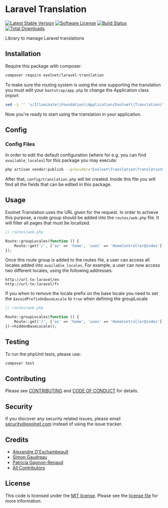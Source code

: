# Laravel Translation

[![Latest Stable Version](https://poser.pugx.org/eXolnet/laravel-translation/v/stable?format=flat-square)](https://packagist.org/packages/eXolnet/laravel-translation)
[![Software License](https://img.shields.io/badge/license-MIT-brightgreen.svg?style=flat-square)](LICENSE)
[![Build Status](https://img.shields.io/github/actions/workflow/status/eXolnet/laravel-translation/tests.yml?label=tests&style=flat-square)](https://github.com/eXolnet/laravel-translation/actions?query=workflow%3Atests)
[![Total Downloads](https://img.shields.io/packagist/dt/eXolnet/laravel-translation.svg?style=flat-square)](https://packagist.org/packages/eXolnet/laravel-translation)

Library to manage Laravel translations

## Installation

Require this package with composer:

```bash
composer require exolnet/laravel-translation
```

To make sure the routing system is using the one supporting the translation you must edit your `bootstrap/app.php` to change the Application class import

```bash
sed -i '' 's/Illuminate\\Foundation\\Application/Exolnet\\Translation\\Application/g' bootstrap/app.php
```

Now you're ready to start using the translation in your application.

## Config

### Config Files

In order to edit the default configuration (where for e.g. you can find `available_locales`) for this package you may execute:

```bash
php artisan vendor:publish --provider="Exolnet\Translation\TranslationServiceProvider"
```

After that, `config/translation.php` will be created. Inside this file you will find all the fields that can be edited in this package.

## Usage

Exolnet Translation uses the URL given for the request. In order to achieve this purpose, a route group should be added into the `routes/web.php` file. It will filter all pages that must be localized.

```php
// routes/web.php

Route::groupLocales(function () {
    Route::get('/', ['as' => 'home', 'uses' => 'HomeController@index']);
});

```

Once this route group is added to the routes file, a user can access all locales added into `available_locales`. For example, a user can now access two different locales, using the following addresses:

```
http://url-to-laravel/en
http://url-to-laravel/fr
```

If you when to remove the locale prefix on the base locale you need to set the `$avoidPrefixOnBaseLocale` to `true` when defining the groupLocale

```php
// routes/web.php

Route::groupLocales(function () {
    Route::get('/', ['as' => 'home', 'uses' => 'HomeController@index']);
})->hiddenBaseLocale();

```

## Testing

To run the phpUnit tests, please use:

```bash
composer test
```

## Contributing

Please see [CONTRIBUTING](CONTRIBUTING.md) and [CODE OF CONDUCT](CODE_OF_CONDUCT.md) for details.

## Security

If you discover any security related issues, please email security@exolnet.com instead of using the issue tracker.

## Credits

- [Alexandre D'Eschambeault](https://github.com/xel1045)
- [Simon Gaudreau](https://github.com/Gandhi11)
- [Patricia Gagnon-Renaud](https://github.com/pgrenaud)
- [All Contributors](../../contributors)

## License

This code is licensed under the [MIT license](http://choosealicense.com/licenses/mit/).
Please see the [license file](LICENSE) for more information.
